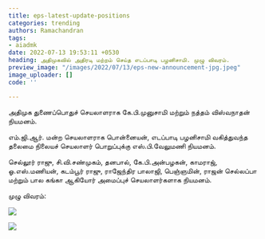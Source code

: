 ```yaml
---
title: eps-latest-update-positions
categories: trending
authors: Ramachandran
tags:
- aiadmk
date: 2022-07-13 19:53:11 +0530
heading: அதிமுகவில் அதிரடி மற்றம் செய்த எடப்பாடி பழனிசாமி. முழு விவரம்.
preview_image: "/images/2022/07/13/eps-new-announcement-jpg.jpeg"
image_uploader: []
code: ''

---
```

அதிமுக துணைப்பொதுச் செயலாளராக கே.பி.முனுசாமி மற்றும் நத்தம் விஸ்வநாதன் நியமனம்.

எம்.ஜி.ஆர். மன்ற செயலாளராக பொன்னையன், எடப்பாடி பழனிசாமி வகித்துவந்த தலைமை நிலையச் செயலாளர் பொறுப்புக்கு எஸ்.பி.வேலுமணி நியமனம்.

செல்லூர் ராஜு, சி.வி.சண்முகம், தனபால், கே.பி.அன்பழகன், காமராஜ், ஓ.எஸ்.மணியன், கடம்பூர் ராஜு, ராஜேந்திர பாலாஜி, பெஞ்ஞமின், ராஜன் செல்லப்பா மற்றும் பால கங்கா ஆகியோர் அமைப்புச் செயலாளர்களாக நியமனம்.

முழு விவரம்:

![](/images/2022/07/13/eps-aiadmk-1-jpg.jpeg)

![](/images/2022/07/13/eps-aiadmk-2-jpg.jpeg)
